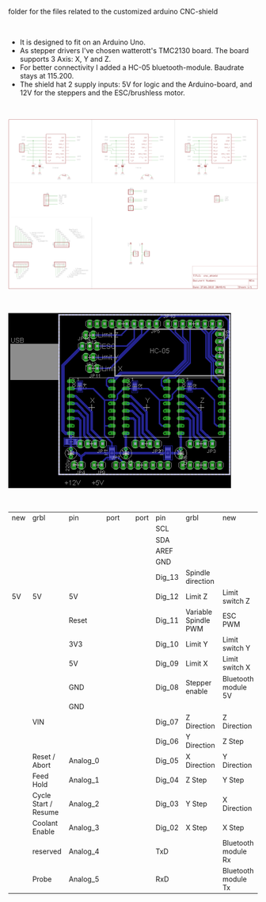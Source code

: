 folder for the files related to the customized arduino CNC-shield
<p>&nbsp;</p>


- It is designed to fit on an Arduino Uno.    
- As stepper drivers I've chosen watterott's TMC2130 board. The board supports 3 Axis: X, Y and Z.    
- For better connectivity I added a HC-05 bluetooth-module. Baudrate stays at 115.200.    
- The shield hat 2 supply inputs: 5V for logic and the Arduino-board, and 12V for the steppers and the ESC/brushless motor.    


<p>&nbsp;</p>
<img src="schematic.png">


<p>&nbsp;</p>
<img src="layout.png">


<p>&nbsp;</p>
<table>
    <tr>
        <td> new </td>
        <td> grbl </td>
        <td> pin </td>
        <td> port </td>
        <td> &nbsp </td>
        <td> port </td>
        <td> pin </td>
        <td> grbl </td>
        <td> new </td>
    </tr>
    <tr></tr>
    <tr>
        <td>   </td>
        <td>   </td>
        <td>   </td>
        <td>   </td>
        <td>   </td>
        <td>   </td>
        <td> SCL </td>
        <td>   </td>
        <td>   </td>
    </tr>
    <tr>
        <td>   </td>
        <td>   </td>
        <td>   </td>
        <td>   </td>
        <td>   </td>
        <td>   </td>
        <td> SDA </td>
        <td>   </td>
        <td>   </td>
    </tr>
    <tr>
        <td>   </td>
        <td>   </td>
        <td>   </td>
        <td>   </td>
        <td>   </td>
        <td>   </td>
        <td> AREF </td>
        <td>   </td>
        <td>   </td>
    </tr>
    <tr>
        <td>   </td>
        <td>   </td>
        <td>   </td>
        <td>   </td>
        <td>   </td>
        <td>   </td>
        <td> GND </td>
        <td>   </td>
        <td>   </td>
    </tr>
    <tr>
        <td>   </td>
        <td>   </td>
        <td>   </td>
        <td>   </td>
        <td>   </td>
        <td>   </td>
        <td> Dig_13 </td>
        <td> Spindle direction  </td>
        <td>   </td>
    </tr>
    <tr>
        <td> 5V </td>
        <td> 5V </td>
        <td> 5V </td>
        <td>   </td>
        <td>   </td>
        <td>   </td>
        <td> Dig_12 </td>
        <td> Limit Z </td>
        <td> Limit switch Z </td>
    </tr>
    <tr>
        <td>  </td>
        <td>  </td>
        <td> Reset </td>
        <td>   </td>
        <td>   </td>
        <td>   </td>
        <td> Dig_11 </td>
        <td> Variable Spindle PWM </td>
        <td> ESC PWM </td>
    </tr>
    <tr>
        <td>  </td>
        <td>  </td>
        <td> 3V3 </td>
        <td>   </td>
        <td>   </td>
        <td>   </td>
        <td> Dig_10 </td>
        <td> Limit Y </td>
        <td> Limit switch Y </td>
    </tr>
    <tr>
        <td>  </td>
        <td>  </td>
        <td> 5V </td>
        <td>   </td>
        <td>   </td>
        <td>   </td>
        <td> Dig_09 </td>
        <td> Limit X </td>
        <td> Limit switch X </td>
    </tr>
    <tr>
        <td>  </td>
        <td>  </td>
        <td> GND </td>
        <td>   </td>
        <td>   </td>
        <td>   </td>
        <td> Dig_08 </td>
        <td> Stepper enable </td>
        <td> Bluetooth module 5V </td>
    </tr>
    <tr>
        <td>  </td>
        <td>  </td>
        <td> GND </td>
        <td>   </td>
        <td>   </td>
        <td>   </td>
        <td>  </td>
        <td>  </td>
        <td>  </td>
    </tr>
    <tr>
        <td>  </td>
        <td> VIN </td>
        <td>  </td>
        <td>   </td>
        <td>   </td>
        <td>   </td>
        <td> Dig_07 </td>
        <td> Z Direction </td>
        <td> Z Direction </td>
    </tr>
    <tr>
        <td>  </td>
        <td>  </td>
        <td>  </td>
        <td>   </td>
        <td>   </td>
        <td>   </td>
        <td> Dig_06 </td>
        <td> Y Direction </td>
        <td> Z Step </td>
    </tr>
    <tr>
        <td>  </td>
        <td> Reset / Abort </td>
        <td> Analog_0 </td>
        <td>   </td>
        <td>   </td>
        <td>   </td>
        <td> Dig_05 </td>
        <td> X Direction </td>
        <td> Y Direction </td>
    </tr>
    <tr>
        <td>  </td>
        <td> Feed Hold </td>
        <td> Analog_1 </td>
        <td>   </td>
        <td>   </td>
        <td>   </td>
        <td> Dig_04 </td>
        <td> Z Step </td>
        <td> Y Step </td>
    </tr>
    <tr>
        <td>  </td>
        <td> Cycle Start / Resume </td>
        <td> Analog_2 </td>
        <td>   </td>
        <td>   </td>
        <td>   </td>
        <td> Dig_03 </td>
        <td> Y Step </td>
        <td> X Direction </td>
    </tr>
    <tr>
        <td>  </td>
        <td> Coolant Enable </td>
        <td> Analog_3 </td>
        <td>   </td>
        <td>   </td>
        <td>   </td>
        <td> Dig_02 </td>
        <td> X Step </td>
        <td> X Step </td>
    </tr>
    <tr>
        <td>  </td>
        <td> reserved </td>
        <td> Analog_4 </td>
        <td>   </td>
        <td>   </td>
        <td>   </td>
        <td> TxD </td>
        <td>  </td>
        <td> Bluetooth module Rx </td>
    </tr>
    <tr>
        <td>  </td>
        <td> Probe </td>
        <td> Analog_5 </td>
        <td>   </td>
        <td>   </td>
        <td>   </td>
        <td> RxD </td>
        <td>  </td>
        <td> Bluetooth module Tx </td>
    </tr>
</table>
        

